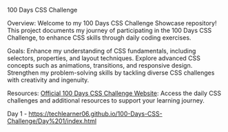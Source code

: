 100 Days CSS Challenge

Overview:
Welcome to my 100 Days CSS Challenge Showcase repository! This project documents my journey of participating in the 100 Days CSS Challenge, to enhance CSS skills through daily coding exercises.

Goals:
Enhance my understanding of CSS fundamentals, including selectors, properties, and layout techniques.
Explore advanced CSS concepts such as animations, transitions, and responsive design.
Strengthen my problem-solving skills by tackling diverse CSS challenges with creativity and ingenuity.

Resources:
[Official 100 Days CSS Challenge Website](https://100dayscss.com/): Access the daily CSS challenges and additional resources to support your learning journey.


Day 1 -  https://techlearner06.github.io/100-Days-CSS-Challenge/Day%201/index.html

